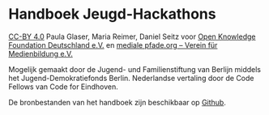 # Handboek Jeugd-Hackathons
[CC-BY 4.0](https://creativecommons.org/licenses/by/4.0/) Paula Glaser, Maria Reimer, Daniel Seitz voor [Open Knowledge Foundation Deutschland e.V.](http://www.okfn.de) en [mediale pfade.org – Verein für Medienbildung e.V.](http://www.mediale-pfade.org) 

Mogelijk gemaakt door de Jugend- und Familienstiftung van Berlijn middels het Jugend-Demokratiefonds Berlin. Nederlandse vertaling door de Code Fellows van Code for Eindhoven.

De bronbestanden van het handboek zijn beschikbaar op [Github](https://github.com/Jugendhackt/Handbuch-Jugend-Hackathons/).

